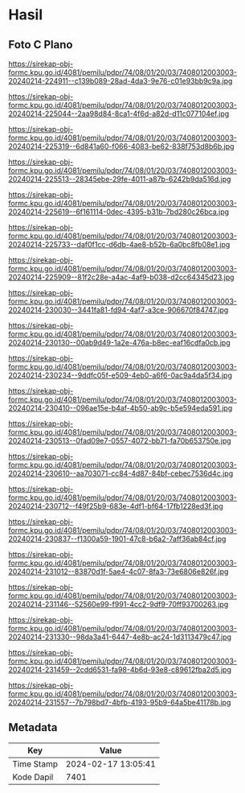 # Hasil

## Foto C Plano

https://sirekap-obj-formc.kpu.go.id/4081/pemilu/pdpr/74/08/01/20/03/7408012003003-20240214-224911--c139b089-28ad-4da3-9e76-c01e93bb9c9a.jpg

https://sirekap-obj-formc.kpu.go.id/4081/pemilu/pdpr/74/08/01/20/03/7408012003003-20240214-225044--2aa98d84-8ca1-4f6d-a82d-d11c077104ef.jpg

https://sirekap-obj-formc.kpu.go.id/4081/pemilu/pdpr/74/08/01/20/03/7408012003003-20240214-225319--6d841a60-f066-4083-be62-838f753d8b6b.jpg

https://sirekap-obj-formc.kpu.go.id/4081/pemilu/pdpr/74/08/01/20/03/7408012003003-20240214-225513--28345ebe-29fe-4011-a87b-6242b9da516d.jpg

https://sirekap-obj-formc.kpu.go.id/4081/pemilu/pdpr/74/08/01/20/03/7408012003003-20240214-225619--6f161114-0dec-4395-b31b-7bd280c26bca.jpg

https://sirekap-obj-formc.kpu.go.id/4081/pemilu/pdpr/74/08/01/20/03/7408012003003-20240214-225733--daf0f1cc-d6db-4ae8-b52b-6a0bc8fb08e1.jpg

https://sirekap-obj-formc.kpu.go.id/4081/pemilu/pdpr/74/08/01/20/03/7408012003003-20240214-225909--81f2c28e-a4ac-4af9-b038-d2cc64345d23.jpg

https://sirekap-obj-formc.kpu.go.id/4081/pemilu/pdpr/74/08/01/20/03/7408012003003-20240214-230030--3441fa81-fd94-4af7-a3ce-906670f84747.jpg

https://sirekap-obj-formc.kpu.go.id/4081/pemilu/pdpr/74/08/01/20/03/7408012003003-20240214-230130--00ab9d49-1a2e-476a-b8ec-eaf16cdfa0cb.jpg

https://sirekap-obj-formc.kpu.go.id/4081/pemilu/pdpr/74/08/01/20/03/7408012003003-20240214-230234--9ddfc05f-e509-4eb0-a6f6-0ac9a4da5f34.jpg

https://sirekap-obj-formc.kpu.go.id/4081/pemilu/pdpr/74/08/01/20/03/7408012003003-20240214-230410--096ae15e-b4af-4b50-ab9c-b5e594eda591.jpg

https://sirekap-obj-formc.kpu.go.id/4081/pemilu/pdpr/74/08/01/20/03/7408012003003-20240214-230513--0fad09e7-0557-4072-bb71-fa70b653750e.jpg

https://sirekap-obj-formc.kpu.go.id/4081/pemilu/pdpr/74/08/01/20/03/7408012003003-20240214-230610--aa703071-cc84-4d87-84bf-cebec7536d4c.jpg

https://sirekap-obj-formc.kpu.go.id/4081/pemilu/pdpr/74/08/01/20/03/7408012003003-20240214-230712--f49f25b9-683e-4df1-bf64-17fb1228ed3f.jpg

https://sirekap-obj-formc.kpu.go.id/4081/pemilu/pdpr/74/08/01/20/03/7408012003003-20240214-230837--f1300a59-1901-47c8-b6a2-7aff36ab84cf.jpg

https://sirekap-obj-formc.kpu.go.id/4081/pemilu/pdpr/74/08/01/20/03/7408012003003-20240214-231012--83870d1f-5ae4-4c07-8fa3-73e6806e826f.jpg

https://sirekap-obj-formc.kpu.go.id/4081/pemilu/pdpr/74/08/01/20/03/7408012003003-20240214-231146--52560e99-f991-4cc2-9df9-70ff93700263.jpg

https://sirekap-obj-formc.kpu.go.id/4081/pemilu/pdpr/74/08/01/20/03/7408012003003-20240214-231330--98da3a41-6447-4e8b-ac24-1d3113479c47.jpg

https://sirekap-obj-formc.kpu.go.id/4081/pemilu/pdpr/74/08/01/20/03/7408012003003-20240214-231459--2cdd6531-fa98-4b6d-93e8-c89612fba2d5.jpg

https://sirekap-obj-formc.kpu.go.id/4081/pemilu/pdpr/74/08/01/20/03/7408012003003-20240214-231557--7b798bd7-4bfb-4193-95b9-64a5be41178b.jpg


## Metadata

| Key        | Value               |
| ---------- | ------------------- |
| Time Stamp | 2024-02-17 13:05:41 |
| Kode Dapil | 7401                |



